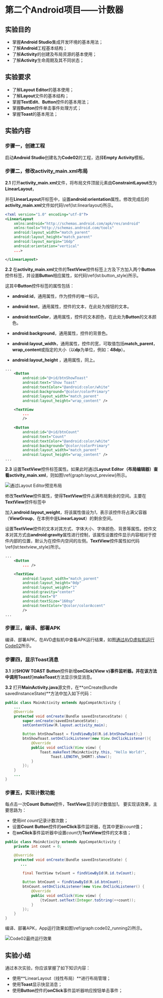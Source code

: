 
# 第二个Android项目——计数器

## 实验目的
* 掌握**Android Studio**集成开发环境的基本用法；
* 了解**Android**工程基本结构；
* 了解**Activity**的创建及布局资源的基本使用；
* 了解**Activity**生命周期及其不同状态；

## 实验要求
* 了解**Layout Editor**的基本使用；
* 了解**Layout**文件的基本结构；
* 掌握**TextEdit**、**Button**控件的基本用法；
* 掌握**Button**控件单击事件处理方式；
* 掌握**Toast**的基本用法；


## 实验内容

### 步骤一，创建工程

启动**Android Studio**创建名为**Code02**的工程，选择**Empty Activity**模板。

### 步骤二，修改activity_main.xml布局

**2.1** 打开**activity_main.xml**文件，将布局文件顶层元素由**ConstraintLayout**改为**LinearLayout**，

并在**LinearLayout**开标签中，设置**android:orientation**属性。修改完成后的**activity_main.xml**文件如代码\ref{lst:linearlayout}所示。

```xml
<?xml version="1.0" encoding="utf-8"?>
<LinearLayout 
    xmlns:android="http://schemas.android.com/apk/res/android"
    xmlns:tools="http://schemas.android.com/tools"
    android:layout_width="match_parent"
    android:layout_height="match_parent"
    android:layout_margin="16dp"
    android:orientation="vertical"
    ...>

</LinearLayout>
```

**2.2** 在**activity_main.xml**文件的**TextView**控件标签上方及下方加入两个**Button**控件标签，并设置**Button**相应属性，如代码\ref{lst:button\_style}所示。

这其中**Button**控件标签的属性包括：

* **android:id**，通用属性，作为控件的唯一标识。
* **android:text**，通用属性，控件的文本，在此处为按钮的文本。
* **android:textColor**，通用属性，控件的文本颜色，在此处为**Button**的文本颜色。
* **android:background**，通用属性，控件的背景色。
* **android:layout_width**，通用属性，控件的宽，可取值包括**match_parent**，**wrap_content**或指定的大小（以**dp**为单位，例如：**48dp**）。

* **android:layout_height** ，通用属性，同上。

```xml
...
    <Button
        android:id="@+id/btnShowToast"
        android:text="Show Toast"
        android:textColor="@android:color/white"
        android:background="@color/colorPrimary"
        android:layout_width="match_parent"
        android:layout_height="wrap_content" />

    <TextView
        ...
        />
        
    <Button
        android:id="@+id/btnCount"
        android:text="Count"
        android:textColor="@android:color/white"
        android:background="@color/colorPrimary"
        android:layout_width="match_parent"
        android:layout_height="wrap_content" />
...
```

**2.3** 设置**TextView**控件标签属性。如果此时通过**Layout Editor（布局编辑器）**查看**activity_main.xml**，则如图\ref{graph:layout\_preview}所示。

![通过Layout Editor预览布局](https://raw.githubusercontent.com/xgqin/AndroidDevelopment/master/images/ch01/Code02_layout_editor_preview.png)

修改**TextView**控件属性，使得**TextView**控件占满布局剩余的空间。主要在**TextView**控件标签中

加入**android:layout_weight**，将该属性值设为*1*，表示该控件将占满父容器（**ViewGroup**，在本例中是**LinearLayout**）的剩余空间。

设置**TextView**控件的文本对其方式、字体大小、字体颜色、背景等属性。控件文本对其方式由**android:gravity**属性进行控制，该属性设置控件显示内容相对于控件内部的位置，默认为在控件内空间的左侧。**TextView**控件属性如代码\ref{lst:textview\_style}所示。

```xml
...
    <Button
        ... />

    <TextView
        android:layout_width="match_parent"
        android:layout_height="0dp"
        android:layout_weight="1"
        android:gravity="center"
        android:text="0"
        android:textSize="160sp"
        android:textColor="@color/colorAccent"
        />
...
```

### 步骤三，编译、部署APK

编译、部署APK，在AVD虚拟机中查看APK运行结果，如图[通过AVD虚拟机运行Code02]()所示。

### 步骤四，显示Toast消息

**3.1** 对**SHOW TOAST** **Button**控件新增**onClick\(View v\)**事件监听器。并在该方法中调用**Toast**的**makeToast**方法显示快显消息。

**3.2** 打开**MainActivity.java**源文件，在**onCreate\(Bundle savedInstanceState\)**方法中加入如下代码：

```Java
public class MainActivity extends AppCompatActivity {
    ...
    @Override
    protected void onCreate(Bundle savedInstanceState) {
        super.onCreate(savedInstanceState);
        setContentView(R.layout.activity_main);

        Button btnShowToast = findViewById(R.id.btnShowToast);}
        btnShowToast.setOnClickListener(new View.OnClickListener(){
            @Override
            public void onClick(View view) {
                Toast.makeText(MainActivity.this, "Hello World!",
                     Toast.LENGTH\_SHORT).show();
            }
        });
    }
    ...
}
```

### 步骤五，实现计数功能

每点击一次**Count** **Button**控件，**TextView**显示的计数值加*1*。 要实现该效果，主要思路为：

* 使用*int count*记录计数次数；
* 设置**Count** **Button**控件的**onClick**事件监听器，在其中更新*count*值；
* 在**onClick**事件监听器中设置*count*为**TextView**控件的文本值；

```Java
public class MainActivity extends AppCompatActivity {
    private int count = 0;

    @Override
    protected void onCreate(Bundle savedInstanceState) {
       ...
       
        final TextView tvCount = findViewById(R.id.tvCount);

        Button btnCount = findViewById(R.id.btnCount);
        btnCount.setOnClickListener(new View.OnClickListener() {
            @Override
            public void onClick(View view) {
                {tvCount.setText(Integer.toString(++count));
            }
        });
    }
}
```

编译、部署APK，App运行效果如图\ref{graph:code02\_running2}所示。

![Code02最终运行效果](https://raw.githubusercontent.com/xgqin/AndroidDevelopment/master/images/ch01/Code02_running2.png)

## 实验小结

通过本次实验，你应该掌握了如下知识内容：

* 使用**LinearLayout（线性布局）**进行布局管理；
* 使用**Toast**显示快显消息；
* 使用**Button**控件的**onClick**事件监听器响应按钮单击事件；